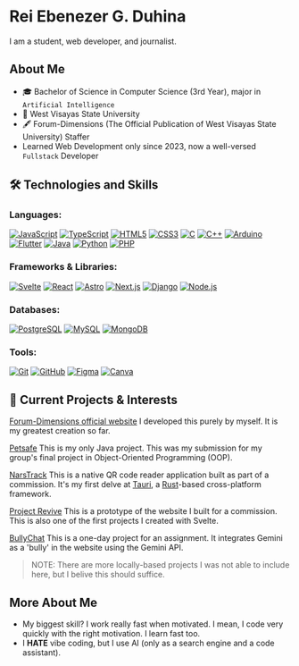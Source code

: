 # Rei Ebenezer G. Duhina

I am a student, web developer, and journalist.  

## About Me
- 🎓 Bachelor of Science in Computer Science (3rd Year), major in `Artificial Intelligence`
- 🏫 West Visayas State University
- 🖋 Forum-Dimensions (The Official Publication of West Visayas State University) Staffer
- Learned Web Development only since 2023, now a well-versed `Fullstack` Developer

## 🛠️ Technologies and Skills

### Languages: 

  [![JavaScript](https://img.shields.io/badge/JavaScript-F7DF1E?style=for-the-badge&logo=javascript&logoColor=black)](https://developer.mozilla.org/en-US/docs/Web/JavaScript)
  [![TypeScript](https://img.shields.io/badge/TypeScript-007ACC?style=for-the-badge&logo=typescript&logoColor=white)](https://www.typescriptlang.org/)
  [![HTML5](https://img.shields.io/badge/HTML5-E34F26?style=for-the-badge&logo=html5&logoColor=white)](https://developer.mozilla.org/en-US/docs/Web/HTML)
  [![CSS3](https://img.shields.io/badge/CSS3-1572B6?style=for-the-badge&logo=css3&logoColor=white)](https://developer.mozilla.org/en-US/docs/Web/CSS)
  [![C](https://img.shields.io/badge/C-00599C?style=for-the-badge&logo=c&logoColor=white)](https://en.cppreference.com/w/c)
  [![C++](https://img.shields.io/badge/C%2B%2B-00599C?style=for-the-badge&logo=cplusplus&logoColor=white)](https://en.cppreference.com/w/cpp)
  [![Arduino](https://img.shields.io/badge/Arduino-00979D?style=for-the-badge&logo=arduino&logoColor=white)](https://www.arduino.cc/)
  [![Flutter](https://img.shields.io/badge/Flutter-02569B?style=for-the-badge&logo=flutter&logoColor=white)](https://flutter.dev/)
  [![Java](https://img.shields.io/badge/Java-ED8B00?style=for-the-badge&logo=java&logoColor=white)](https://www.java.com/)
  [![Python](https://img.shields.io/badge/Python-3776AB?style=for-the-badge&logo=python&logoColor=yellow)](https://www.python.org/)
  [![PHP](https://img.shields.io/badge/PHP-777BB4?style=for-the-badge&logo=php&logoColor=white)](https://www.php.net/)

### Frameworks & Libraries:

[![Svelte](https://img.shields.io/badge/Svelte-4A4A55?style=for-the-badge&logo=svelte&logoColor=white)](https://svelte.dev/)
[![React](https://img.shields.io/badge/React-20232A?style=for-the-badge&logo=react&logoColor=61DAFB)](https://react.dev/)
[![Astro](https://img.shields.io/badge/Astro-BC56B1?style=for-the-badge&logo=astro&logoColor=white)](https://astro.build/)
[![Next.js](https://img.shields.io/badge/Next.js-000000?style=for-the-badge&logo=nextdotjs&logoColor=white)](https://nextjs.org/)
[![Django](https://img.shields.io/badge/Django-092E20?style=for-the-badge&logo=django&logoColor=white)](https://www.djangoproject.com/)
[![Node.js](https://img.shields.io/badge/Node.js-339933?style=for-the-badge&logo=nodedotjs&logoColor=white)](https://nodejs.org/en/)

### Databases:

[![PostgreSQL](https://img.shields.io/badge/PostgreSQL-316192?style=for-the-badge&logo=postgresql&logoColor=white)](https://www.postgresql.org/)
[![MySQL](https://img.shields.io/badge/MySQL-4479A1?style=for-the-badge&logo=mysql&logoColor=white)](https://www.mysql.com/)
[![MongoDB](https://img.shields.io/badge/MongoDB-47A248?style=for-the-badge&logo=mongodb&logoColor=white)](https://www.mongodb.com/)

### Tools:

[![Git](https://img.shields.io/badge/Git-F05032?style=for-the-badge&logo=git&logoColor=white)](https://git-scm.com/)
[![GitHub](https://img.shields.io/badge/GitHub-181717?style=for-the-badge&logo=github&logoColor=white)](https://github.com/)
[![Figma](https://img.shields.io/badge/Figma-F24E1E?style=for-the-badge&logo=figma&logoColor=white)](https://www.figma.com/)
[![Canva](https://img.shields.io/badge/Canva-00C4CC?style=for-the-badge&logo=canva&logoColor=white)](https://www.canva.com/)

## 🔭 Current Projects & Interests

[Forum-Dimensions official website](https://forumdimensions.org)
I developed this purely by myself. It is my greatest creation so far.

[Petsafe](https://github.com/Reiebenezer/petsafe-v2)
This is my only Java project. This was my submission for my group's final project in Object-Oriented Programming (OOP).

[NarsTrack](https://github.com/Reiebenezer/nars-track)
This is a native QR code reader application built as part of a commission. It's my first delve at [Tauri](https://v2.tauri.app/), a [Rust](https://www.rust-lang.org/)-based cross-platform framework. 

[Project Revive](https://github.com/Reiebenezer/project-revive)
This is a prototype of the website I built for a commission. This is also one of the first projects I created with Svelte. 

[BullyChat](https://bully-chat.vercel.app/)
This is a one-day project for an assignment. It integrates Gemini as a 'bully' in the website using the Gemini API. 

> NOTE: There are more locally-based projects I was not able to include here, but I belive this should suffice.

## More About Me
- My biggest skill? I work really fast when motivated. I mean, I code very quickly with the right motivation. I learn fast too.
- I **HATE** vibe coding, but I use AI (only as a search engine and a code assistant).
